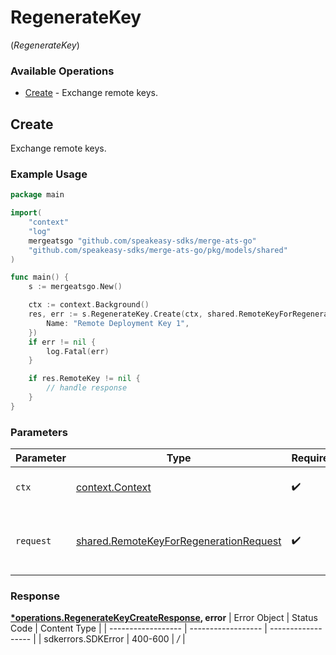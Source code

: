 # RegenerateKey
(*RegenerateKey*)

### Available Operations

* [Create](#create) - Exchange remote keys.

## Create

Exchange remote keys.

### Example Usage

```go
package main

import(
	"context"
	"log"
	mergeatsgo "github.com/speakeasy-sdks/merge-ats-go"
	"github.com/speakeasy-sdks/merge-ats-go/pkg/models/shared"
)

func main() {
    s := mergeatsgo.New()

    ctx := context.Background()
    res, err := s.RegenerateKey.Create(ctx, shared.RemoteKeyForRegenerationRequest{
        Name: "Remote Deployment Key 1",
    })
    if err != nil {
        log.Fatal(err)
    }

    if res.RemoteKey != nil {
        // handle response
    }
}
```

### Parameters

| Parameter                                                                                            | Type                                                                                                 | Required                                                                                             | Description                                                                                          |
| ---------------------------------------------------------------------------------------------------- | ---------------------------------------------------------------------------------------------------- | ---------------------------------------------------------------------------------------------------- | ---------------------------------------------------------------------------------------------------- |
| `ctx`                                                                                                | [context.Context](https://pkg.go.dev/context#Context)                                                | :heavy_check_mark:                                                                                   | The context to use for the request.                                                                  |
| `request`                                                                                            | [shared.RemoteKeyForRegenerationRequest](../../pkg/models/shared/remotekeyforregenerationrequest.md) | :heavy_check_mark:                                                                                   | The request object to use for the request.                                                           |


### Response

**[*operations.RegenerateKeyCreateResponse](../../pkg/models/operations/regeneratekeycreateresponse.md), error**
| Error Object       | Status Code        | Content Type       |
| ------------------ | ------------------ | ------------------ |
| sdkerrors.SDKError | 400-600            | */*                |

